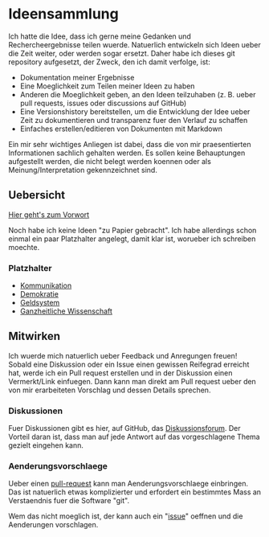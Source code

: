 # Ideensammlung

Ich hatte die Idee, dass ich gerne meine Gedanken und Rechercheergebnisse
teilen wuerde. Natuerlich entwickeln sich Ideen ueber die Zeit weiter, oder
werden sogar ersetzt. Daher habe ich dieses git repository aufgesetzt, der
Zweck, den ich damit verfolge, ist:

* Dokumentation meiner Ergebnisse
* Eine Moeglichkeit zum Teilen meiner Ideen zu haben
* Anderen die Moeglichkeit geben, an den Ideen teilzuhaben (z. B. ueber pull
  requests, issues oder discussions auf GitHub)
* Eine Versionshistory bereitstellen, um die Entwicklung der Idee ueber Zeit zu
  dokumentieren und transparenz fuer den Verlauf zu schaffen
* Einfaches erstellen/editieren von Dokumenten mit Markdown

Ein mir sehr wichtiges Anliegen ist dabei, dass die von mir praesentierten
Informationen sachlich gehalten werden. Es sollen keine Behauptungen
aufgestellt werden, die nicht belegt werden koennen oder als
Meinung/Interpretation gekennzeichnet sind.

## Uebersicht

[Hier geht's zum Vorwort](./preface.md)

Noch habe ich keine Ideen "zu Papier gebracht".
Ich habe allerdings schon einmal ein paar Platzhalter angelegt, damit klar
ist, worueber ich schreiben moechte.

### Platzhalter

* [Kommunikation](./src/platzhalter.md)
* [Demokratie](./src/demokratie.md)
* [Geldsystem](./src/platzhalter.md)
* [Ganzheitliche Wissenschaft](./src/platzhalter.md)

## Mitwirken

Ich wuerde mich natuerlich ueber Feedback und Anregungen freuen!
Sobald eine Diskussion oder ein Issue einen gewissen Reifegrad erreicht hat,
werde ich ein Pull request erstellen und in der Diskussion einen Vermerkt/Link
einfuegen. Dann kann man direkt am Pull request ueber den von mir erarbeiteten
Vorschlag und dessen Details sprechen.

### Diskussionen

Fuer Diskussionen gibt es hier, auf GitHub, das
[Diskussionsforum](https://github.com/Ideensammlung/Ideensammlung/discussions).
Der Vorteil daran ist, dass man auf jede Antwort auf das vorgeschlagene Thema
gezielt eingehen kann.

### Aenderungsvorschlaege

Ueber einen
[pull-request](https://github.com/Ideensammlung/Ideensammlung/pulls) kann man
Aenderungsvorschlaege einbringen. Das ist natuerlich etwas komplizierter und
erfordert ein bestimmtes Mass an Verstaendnis fuer die Software "git".

Wem das nicht moeglich ist, der kann auch ein
"[issue](https://github.com/Ideensammlung/Ideensammlung/issues)" oeffnen und
die Aenderungen vorschlagen.
